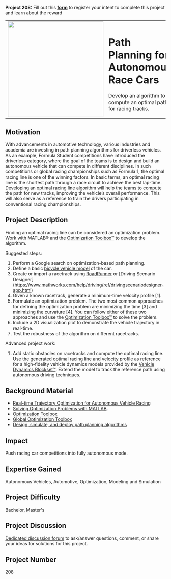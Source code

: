 **Project 208:** Fill out this <strong>[form](https://forms.office.com/Pages/ResponsePage.aspx?id=ETrdmUhDaESb3eUHKx3B5lOTzSa_A6lPqq2LJKzvpM5UMTBZRkc4UTRETjFERVRDWllQRE40OUFSQS4u)</strong> to  register your intent to complete this project and learn about the reward

<table>
<td><img src="https://gist.githubusercontent.com/robertogl/e0115dc303472a9cfd52bbbc8edb7665/raw/ImagePathPlanning.png"  width=300 /></td>
<td><p><h1>Path Planning for Autonomous Race Cars</h1></p>
<p> Develop an algorithm to compute an optimal path for racing tracks. </p>
</table>

## Motivation

With advancements in automotive technology, various industries and academia are investing in path planning algorithms for driverless vehicles. As an example, Formula Student competitions have introduced the driverless category, where the goal of the teams is to design and build an autonomous vehicle that can compete in different disciplines. In such competitions or global racing championships such as Formula 1, the optimal racing line is one of the winning factors. In basic terms, an optimal racing line is the shortest path through a race circuit to achieve the best lap-time. 
Developing an optimal racing line algorithm will help the teams to compute the path for new tracks, improving the vehicle’s overall performance. This will also serve as a reference to train the drivers participating in conventional racing championships. 


## Project Description

Finding an optimal racing line can be considered an optimization problem. Work with MATLAB® and the [Optimization Toolbox™](https://www.mathworks.com/products/optimization.html) to develop the algorithm. 

Suggested steps:
1.	Perform a Google search on optimization-based path planning.
2.	Define a basic [bicycle vehicle model](https://www.mathworks.com/help/robotics/ref/bicyclekinematics.html) of the car.
3.	Create or import a racetrack using [RoadRunner](https://www.mathworks.com/products/roadrunner.html) or [Driving Scenario Designer] (https://www.mathworks.com/help/driving/ref/drivingscenariodesigner-app.html)
4.	Given a known racetrack, generate a minimum-time velocity profile [1]. 
5.	Formulate an optimization problem. The two most common approaches for defining the optimization problem are minimizing the time [3] and minimizing the curvature [4].  You can follow either of these two approaches and use the [Optimization Toolbox™](https://www.mathworks.com/products/optimization.html) to solve the problem. 
6.	Include a 2D visualization plot to demonstrate the vehicle trajectory in real-time. 
7.	Test the robustness of the algorithm on different racetracks. 

Advanced project work:
1.	Add static obstacles on racetracks and compute the optimal racing line. Use the generated optimal racing line and velocity profile as reference for a high-fidelity vehicle dynamics models provided by the [Vehicle Dynamics Blockset™](https://www.mathworks.com/products/vehicle-dynamics.html). Extend the model to track the reference path using autonomous driving techniques. 


## Background Material

-	[Real-time Trajectory Optimization for Autonomous Vehicle Racing](https://github.com/janismac/RacingTrajectoryOptimization)
-	[Solving Optimization Problems with MATLAB](https://www.youtube.com/watch?v=4wgI3-RQqTY).
-	[Optimization Toolbox](https://www.mathworks.com/products/global-optimization.html)  
-	[Global Optimization Toolbox](https://www.mathworks.com/products/global-optimization.html)
-	[Design, simulate, and deploy path planning algorithms](https://www.mathworks.com/discovery/path-planning.html)


## Impact

Push racing car competitions into fully autonomous mode.

## Expertise Gained 

Autonomous Vehicles, Automotive, Optimization, Modeling and Simulation


## Project Difficulty

Bachelor, Master's

## Project Discussion

[Dedicated discussion forum](https://github.com/mathworks/MathWorks-Excellence-in-Innovation/discussions/39) to ask/answer questions, comment, or share your ideas for solutions for this project.

## Project Number

208
